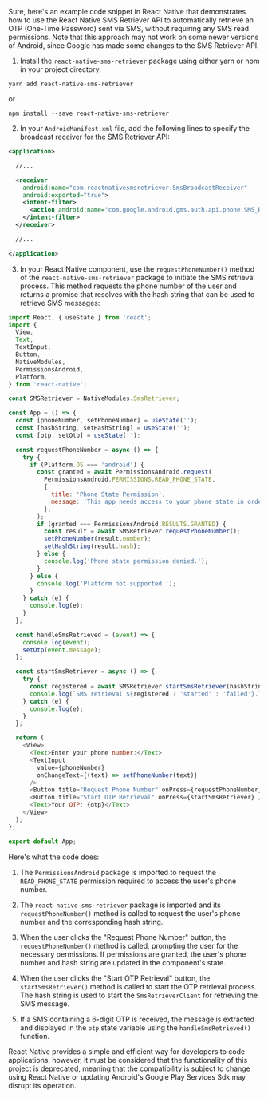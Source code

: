 Sure, here's an example code snippet in React Native that demonstrates how to use the React Native SMS Retriever API to automatically retrieve an OTP (One-Time Password) sent via SMS, without requiring any SMS read permissions. Note that this approach may not work on some newer versions of Android, since Google has made some changes to the SMS Retriever API. 

1. Install the `react-native-sms-retriever` package using either yarn or npm in your project directory:

```
yarn add react-native-sms-retriever
```

or

```
npm install --save react-native-sms-retriever
```

2. In your `AndroidManifest.xml` file, add the following lines to specify the broadcast receiver for the SMS Retriever API:

```xml
<application>

  //...

  <receiver
    android:name="com.reactnativesmsretriever.SmsBroadcastReceiver"
    android:exported="true">
    <intent-filter>
      <action android:name="com.google.android.gms.auth.api.phone.SMS_RETRIEVED"/>
    </intent-filter>
  </receiver>

  //...

</application>
```

3. In your React Native component, use the `requestPhoneNumber()` method of the `react-native-sms-retriever` package to initiate the SMS retrieval process. This method requests the phone number of the user and returns a promise that resolves with the hash string that can be used to retrieve SMS messages:

```javascript
import React, { useState } from 'react';
import {
  View,
  Text,
  TextInput,
  Button,
  NativeModules,
  PermissionsAndroid,
  Platform,
} from 'react-native';

const SMSRetriever = NativeModules.SmsRetriever;

const App = () => {
  const [phoneNumber, setPhoneNumber] = useState('');
  const [hashString, setHashString] = useState('');
  const [otp, setOtp] = useState('');

  const requestPhoneNumber = async () => {
    try {
      if (Platform.OS === 'android') {
        const granted = await PermissionsAndroid.request(
          PermissionsAndroid.PERMISSIONS.READ_PHONE_STATE,
          {
            title: 'Phone State Permission',
            message: 'This app needs access to your phone state in order to retrieve SMS messages.',
          },
        );
        if (granted === PermissionsAndroid.RESULTS.GRANTED) {
          const result = await SMSRetriever.requestPhoneNumber();
          setPhoneNumber(result.number);
          setHashString(result.hash);
        } else {
          console.log('Phone state permission denied.');
        }
      } else {
        console.log('Platform not supported.');
      }
    } catch (e) {
      console.log(e);
    }
  };

  const handleSmsRetrieved = (event) => {
    console.log(event);
    setOtp(event.message);
  };

  const startSmsRetriever = async () => {
    try {
      const registered = await SMSRetriever.startSmsRetriever(hashString);
      console.log(`SMS retrieval ${registered ? 'started' : 'failed'}.`);
    } catch (e) {
      console.log(e);
    }
  };

  return (
    <View>
      <Text>Enter your phone number:</Text>
      <TextInput
        value={phoneNumber}
        onChangeText={(text) => setPhoneNumber(text)}
      />
      <Button title="Request Phone Number" onPress={requestPhoneNumber} />
      <Button title="Start OTP Retrieval" onPress={startSmsRetriever} />
      <Text>Your OTP: {otp}</Text>
    </View>
  );
};

export default App;
```

Here's what the code does:

1. The `PermissionsAndroid` package is imported to request the `READ_PHONE_STATE` permission required to access the user's phone number.

2. The `react-native-sms-retriever` package is imported and its `requestPhoneNumber()` method is called to request the user's phone number and the corresponding hash string.

3. When the user clicks the "Request Phone Number" button, the `requestPhoneNumber()` method is called, prompting the user for the necessary permissions. If permissions are granted, the user's phone number and hash string are updated in the component's state.

4. When the user clicks the "Start OTP Retrieval" button, the `startSmsRetriever()` method is called to start the OTP retrieval process. The hash string is used to start the `SmsRetrieverClient` for retrieving the SMS message.

5. If a SMS containing a 6-digit OTP is received, the message is extracted and displayed in the `otp` state variable using the `handleSmsRetrieved()` function.

React Native provides a simple and efficient way for developers to code applications, however, it must be considered that the functionality of this project is deprecated, meaning that the compatibility is subject to change using React Native or updating Android's Google Play Services Sdk may disrupt its operation.
